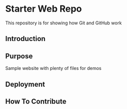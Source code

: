  # Starter Web Repo

This repository is for showing how Git and GitHub work

## Introduction 

## Purpose

Sample website with plenty of files for demos

## Deployment

## How To Contribute